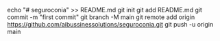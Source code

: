 echo "# seguroconia" >> README.md
git init
git add README.md
git commit -m "first commit"
git branch -M main
git remote add origin https://github.com/aibussinessolutions/seguroconia.git
git push -u origin main